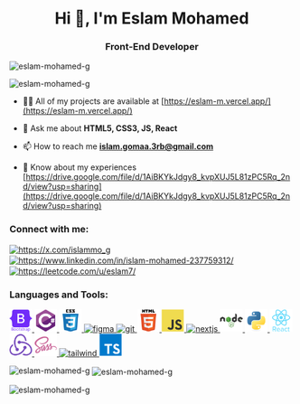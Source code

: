 <h1 align="center">Hi 👋, I'm Eslam Mohamed</h1>
<h3 align="center">Front-End Developer</h3>
<img src="https://globaleducation.s3.ap-south-1.amazonaws.com/globaledu/gif/front-end-development.gif" alt="eslam-mohamed-g"  height="280" />


<p align="left"> <img src="https://komarev.com/ghpvc/?username=eslam-mohamed-g&label=Profile%20views&color=0e75b6&style=flat" alt="eslam-mohamed-g" /> </p>

- 👨‍💻 All of my projects are available at [https://eslam-m.vercel.app/](https://eslam-m.vercel.app/)

- 💬 Ask me about **HTML5, CSS3, JS, React**

- 📫 How to reach me **islam.gomaa.3rb@gmail.com**

- 📄 Know about my experiences [https://drive.google.com/file/d/1AiBKYkJdgy8_kvpXUJ5L81zPC5Rq_2nd/view?usp=sharing](https://drive.google.com/file/d/1AiBKYkJdgy8_kvpXUJ5L81zPC5Rq_2nd/view?usp=sharing)

<h3 align="left">Connect with me:</h3>
<p align="left">
<a href="https://twitter.com/https://x.com/islammo_g" target="blank"><img align="center" src="https://raw.githubusercontent.com/rahuldkjain/github-profile-readme-generator/master/src/images/icons/Social/twitter.svg" alt="https://x.com/islammo_g" height="30" width="40" /></a>
<a href="https://linkedin.com/in/https://www.linkedin.com/in/islam-mohamed-237759312/" target="blank"><img align="center" src="https://raw.githubusercontent.com/rahuldkjain/github-profile-readme-generator/master/src/images/icons/Social/linked-in-alt.svg" alt="https://www.linkedin.com/in/islam-mohamed-237759312/" height="30" width="40" /></a>
<a href="https://www.leetcode.com/https://leetcode.com/u/eslam7/" target="blank"><img align="center" src="https://raw.githubusercontent.com/rahuldkjain/github-profile-readme-generator/master/src/images/icons/Social/leet-code.svg" alt="https://leetcode.com/u/eslam7/" height="30" width="40" /></a>
</p>

<h3 align="left">Languages and Tools:</h3>
<p align="left"> <a href="https://getbootstrap.com" target="_blank" rel="noreferrer"> <img src="https://raw.githubusercontent.com/devicons/devicon/master/icons/bootstrap/bootstrap-plain-wordmark.svg" alt="bootstrap" width="40" height="40"/> </a> <a href="https://www.w3schools.com/cs/" target="_blank" rel="noreferrer"> <img src="https://raw.githubusercontent.com/devicons/devicon/master/icons/csharp/csharp-original.svg" alt="csharp" width="40" height="40"/> </a> <a href="https://www.w3schools.com/css/" target="_blank" rel="noreferrer"> <img src="https://raw.githubusercontent.com/devicons/devicon/master/icons/css3/css3-original-wordmark.svg" alt="css3" width="40" height="40"/> </a> <a href="https://www.figma.com/" target="_blank" rel="noreferrer"> <img src="https://www.vectorlogo.zone/logos/figma/figma-icon.svg" alt="figma" width="40" height="40"/> </a> <a href="https://git-scm.com/" target="_blank" rel="noreferrer"> <img src="https://www.vectorlogo.zone/logos/git-scm/git-scm-icon.svg" alt="git" width="40" height="40"/> </a> <a href="https://www.w3.org/html/" target="_blank" rel="noreferrer"> <img src="https://raw.githubusercontent.com/devicons/devicon/master/icons/html5/html5-original-wordmark.svg" alt="html5" width="40" height="40"/> </a> <a href="https://developer.mozilla.org/en-US/docs/Web/JavaScript" target="_blank" rel="noreferrer"> <img src="https://raw.githubusercontent.com/devicons/devicon/master/icons/javascript/javascript-original.svg" alt="javascript" width="40" height="40"/> </a> <a href="https://nextjs.org/" target="_blank" rel="noreferrer"> <img src="https://cdn.worldvectorlogo.com/logos/nextjs-2.svg" alt="nextjs" width="40" height="40"/> </a> <a href="https://nodejs.org" target="_blank" rel="noreferrer"> <img src="https://raw.githubusercontent.com/devicons/devicon/master/icons/nodejs/nodejs-original-wordmark.svg" alt="nodejs" width="40" height="40"/> </a> <a href="https://www.python.org" target="_blank" rel="noreferrer"> <img src="https://raw.githubusercontent.com/devicons/devicon/master/icons/python/python-original.svg" alt="python" width="40" height="40"/> </a> <a href="https://reactjs.org/" target="_blank" rel="noreferrer"> <img src="https://raw.githubusercontent.com/devicons/devicon/master/icons/react/react-original-wordmark.svg" alt="react" width="40" height="40"/> </a> <a href="https://redux.js.org" target="_blank" rel="noreferrer"> <img src="https://raw.githubusercontent.com/devicons/devicon/master/icons/redux/redux-original.svg" alt="redux" width="40" height="40"/> </a> <a href="https://sass-lang.com" target="_blank" rel="noreferrer"> <img src="https://raw.githubusercontent.com/devicons/devicon/master/icons/sass/sass-original.svg" alt="sass" width="40" height="40"/> </a> <a href="https://tailwindcss.com/" target="_blank" rel="noreferrer"> <img src="https://www.vectorlogo.zone/logos/tailwindcss/tailwindcss-icon.svg" alt="tailwind" width="40" height="40"/> </a> <a href="https://www.typescriptlang.org/" target="_blank" rel="noreferrer"> <img src="https://raw.githubusercontent.com/devicons/devicon/master/icons/typescript/typescript-original.svg" alt="typescript" width="40" height="40"/> </a> </p>

<p><img align="left" src="https://github-readme-stats.vercel.app/api/top-langs?username=eslam-mohamed-g&show_icons=true&locale=en&layout=compact" alt="eslam-mohamed-g" /></p>

<p>&nbsp;<img align="center" src="https://github-readme-stats.vercel.app/api?username=eslam-mohamed-g&show_icons=true&locale=en" alt="eslam-mohamed-g" /></p>

<p><img align="center" src="https://github-readme-streak-stats.herokuapp.com/?user=eslam-mohamed-g&" alt="eslam-mohamed-g" /></p>

